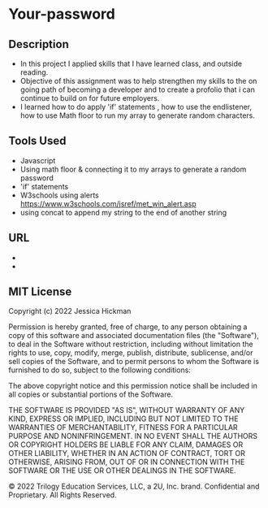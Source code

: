 # Your-password



## Description

* In this project I applied skills that I have learned class, and outside reading.
* Objective of this assignment was to help strengthen my skills to the on going path of becoming a developer and to create a profolio that i can continue to build on for future employers.
* I learned how to do apply 'if' statements , how to use the endlistener, how to use Math floor to run my array to generate random characters. 

## Tools Used
* Javascript
* Using math floor & connecting it to my arrays to generate a random password
* 'if' statements
* W3schools using alerts https://www.w3schools.com/jsref/met_win_alert.asp
* using concat to append my string to the end of another string

## URL 
* 
* 

## MIT License

Copyright (c) 2022 Jessica Hickman

Permission is hereby granted, free of charge, to any person obtaining a copy
of this software and associated documentation files (the "Software"), to deal
in the Software without restriction, including without limitation the rights
to use, copy, modify, merge, publish, distribute, sublicense, and/or sell
copies of the Software, and to permit persons to whom the Software is
furnished to do so, subject to the following conditions:

The above copyright notice and this permission notice shall be included in all
copies or substantial portions of the Software.

THE SOFTWARE IS PROVIDED "AS IS", WITHOUT WARRANTY OF ANY KIND, EXPRESS OR
IMPLIED, INCLUDING BUT NOT LIMITED TO THE WARRANTIES OF MERCHANTABILITY,
FITNESS FOR A PARTICULAR PURPOSE AND NONINFRINGEMENT. IN NO EVENT SHALL THE
AUTHORS OR COPYRIGHT HOLDERS BE LIABLE FOR ANY CLAIM, DAMAGES OR OTHER
LIABILITY, WHETHER IN AN ACTION OF CONTRACT, TORT OR OTHERWISE, ARISING FROM,
OUT OF OR IN CONNECTION WITH THE SOFTWARE OR THE USE OR OTHER DEALINGS IN THE
SOFTWARE.

© 2022 Trilogy Education Services, LLC, a 2U, Inc. brand. Confidential and Proprietary. All Rights Reserved.